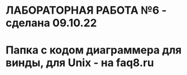 # ЛАБОРАТОРНАЯ РАБОТА №6 - сделана 09.10.22
# Папка с кодом диаграммера для винды, для Unix - на faq8.ru
